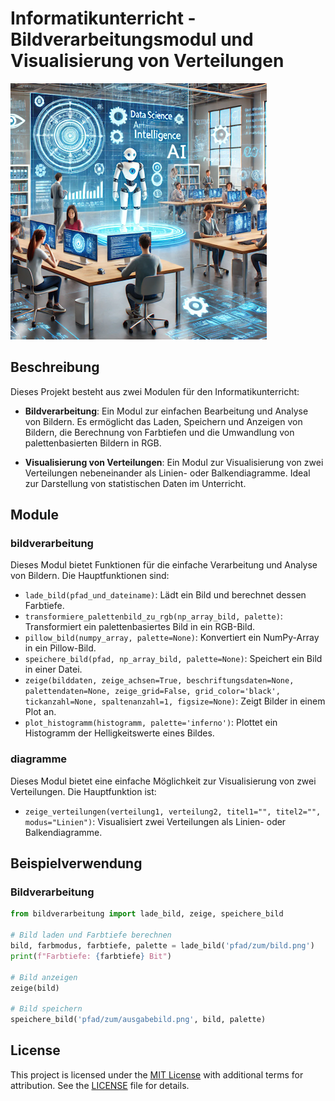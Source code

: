# Informatikunterricht - Bildverarbeitungsmodul und Visualisierung von Verteilungen
![Bildbeschreibung](https://raw.githubusercontent.com/henningmattes/diverse/main/csedu_package_img_small.png)

## Beschreibung

Dieses Projekt besteht aus zwei Modulen für den Informatikunterricht:

- **Bildverarbeitung**: Ein Modul zur einfachen Bearbeitung und Analyse von Bildern. Es ermöglicht das Laden, Speichern und Anzeigen von Bildern, die Berechnung von Farbtiefen und die Umwandlung von palettenbasierten Bildern in RGB. 

- **Visualisierung von Verteilungen**: Ein Modul zur Visualisierung von zwei Verteilungen nebeneinander als Linien- oder Balkendiagramme. Ideal zur Darstellung von statistischen Daten im Unterricht.

## Module

### bildverarbeitung

Dieses Modul bietet Funktionen für die einfache Verarbeitung und Analyse von Bildern. Die Hauptfunktionen sind:

- `lade_bild(pfad_und_dateiname)`: Lädt ein Bild und berechnet dessen Farbtiefe.
- `transformiere_palettenbild_zu_rgb(np_array_bild, palette)`: Transformiert ein palettenbasiertes Bild in ein RGB-Bild.
- `pillow_bild(numpy_array, palette=None)`: Konvertiert ein NumPy-Array in ein Pillow-Bild.
- `speichere_bild(pfad, np_array_bild, palette=None)`: Speichert ein Bild in einer Datei.
- `zeige(bilddaten, zeige_achsen=True, beschriftungsdaten=None, palettendaten=None, zeige_grid=False, grid_color='black', tickanzahl=None, spaltenanzahl=1, figsize=None)`: Zeigt Bilder in einem Plot an.
- `plot_histogramm(histogramm, palette='inferno')`: Plottet ein Histogramm der Helligkeitswerte eines Bildes.

### diagramme

Dieses Modul bietet eine einfache Möglichkeit zur Visualisierung von zwei Verteilungen. Die Hauptfunktion ist:

- `zeige_verteilungen(verteilung1, verteilung2, titel1="", titel2="", modus="Linien")`: Visualisiert zwei Verteilungen als Linien- oder Balkendiagramme.

## Beispielverwendung

### Bildverarbeitung

```python
from bildverarbeitung import lade_bild, zeige, speichere_bild

# Bild laden und Farbtiefe berechnen
bild, farbmodus, farbtiefe, palette = lade_bild('pfad/zum/bild.png')
print(f"Farbtiefe: {farbtiefe} Bit")

# Bild anzeigen
zeige(bild)

# Bild speichern
speichere_bild('pfad/zum/ausgabebild.png', bild, palette)

```

## License

This project is licensed under the [MIT License](https://opensource.org/licenses/MIT) with additional terms for attribution. See the [LICENSE](https://raw.githubusercontent.com/henningmattes/diverse/main/LICENSE.txt) file for details.
